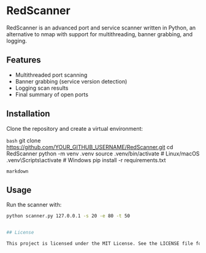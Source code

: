 # RedScanner

RedScanner is an advanced port and service scanner written in Python, an alternative to nmap with support for multithreading, banner grabbing, and logging.

## Features

- Multithreaded port scanning
- Banner grabbing (service version detection)
- Logging scan results
- Final summary of open ports

## Installation

Clone the repository and create a virtual environment:

```bash```
git clone https://github.com/YOUR_GITHUB_USERNAME/RedScanner.git
cd RedScanner
python -m venv .venv
source .venv/bin/activate  # Linux/macOS
.venv\Scripts\activate     # Windows
pip install -r requirements.txt


```markdown```
## Usage

Run the scanner with:

```bash
python scanner.py 127.0.0.1 -s 20 -e 80 -t 50


## License

This project is licensed under the MIT License. See the LICENSE file for details.
